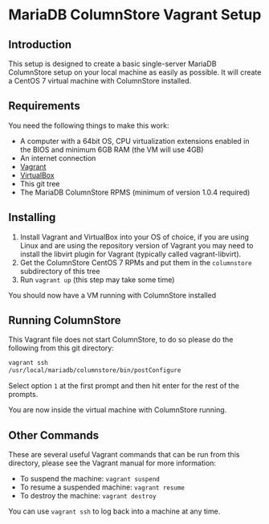 # MariaDB ColumnStore Vagrant Setup

## Introduction

This setup is designed to create a basic single-server MariaDB ColumnStore setup on your local machine as easily as possible. It will create a CentOS 7 virtual machine with ColumnStore installed.

## Requirements

You need the following things to make this work:

* A computer with a 64bit OS, CPU virtualization extensions enabled in the BIOS and minimum 6GB RAM (the VM will use 4GB)
* An internet connection
* [Vagrant](https://www.vagrantup.com/downloads.html)
* [VirtualBox](https://www.virtualbox.org/wiki/Downloads)
* This git tree
* The MariaDB ColumnStore RPMS (minimum of version 1.0.4 required)

## Installing

1. Install Vagrant and VirtualBox into your OS of choice, if you are using Linux and are using the repository version of Vagrant you may need to install the libvirt plugin for Vagrant (typically called vagrant-libvirt).
2. Get the ColumnStore CentOS 7 RPMs and put them in the `columnstore` subdirectory of this tree
3. Run `vagrant up` (this step may take some time)

You should now have a VM running with ColumnStore installed

## Running ColumnStore

This Vagrant file does not start ColumnStore, to do so please do the following from this git directory:

```bash
vagrant ssh
/usr/local/mariadb/columnstore/bin/postConfigure
```

Select option `1` at the first prompt and then hit enter for the rest of the prompts.

You are now inside the virtual machine with ColumnStore running.

## Other Commands

These are several useful Vagrant commands that can be run from this directory, please see the Vagrant manual for more information:

* To suspend the machine: `vagrant suspend`
* To resume a suspended machine: `vagrant resume`
* To destroy the machine: `vagrant destroy`

You can use `vagrant ssh` to log back into a machine at any time.
